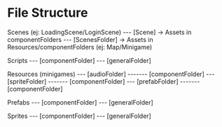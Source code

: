 # File Structure
Scenes (ej: LoadingScene/LoginScene)
--- [Scene] -> Assets in componentFolders
--- [ScenesFolder] -> Assets in Resources/componentFolders (ej: Map/Minigame)


Scripts
--- [componentFolder]
--- [generalFolder]

Resources (minigames)
--- [audioFolder]
------- [componentFolder]
--- [spriteFolder]
------- [componentFolder]
--- [prefabFolder]
------- [componentFolder]

Prefabs
--- [componentFolder]
--- [generalFolder]

Sprites
--- [componentFolder]
--- [generalFolder]
